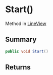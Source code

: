 # Start()

Method in [LineView](/api/csharp/yarn.unity.lineview.md)

## Summary



```csharp
public void Start()
```

## Returns



